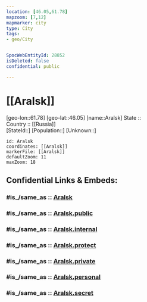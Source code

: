 ```yaml
---
location: [46.05,61.78] 
mapzoom: [7,12] 
mapmarker: city 
type: City
tags:
- geo/City


SpocWebEntityId: 28852
isDeleted: false
confidential: public

---
```

# [[Aralsk]] 

[geo-lon::61.78] 
[geo-lat::46.05] 
[name::Aralsk] 
State ::  
Country :: [[Russia]]  
[StateId::] 
[Population::] 
[Unknown::] 


```leaflet
id: Aralsk
coordinates: [[Aralsk]] 
markerFile: [[Aralsk]] 
defaultZoom: 11 
maxZoom: 18
```


## Confidential Links & Embeds: 

### #is_/same_as :: [Aralsk](/_Standards/Earth/Continent/Asia/Asia~Central/Kazakhstan/Counties/Qyzylorda/City/Aralsk.md) 

### #is_/same_as :: [Aralsk.public](/_public/Earth/Continent/Asia/Asia~Central/Kazakhstan/Counties/Qyzylorda/City/Aralsk.public.md) 

### #is_/same_as :: [Aralsk.internal](/_internal/Earth/Continent/Asia/Asia~Central/Kazakhstan/Counties/Qyzylorda/City/Aralsk.internal.md) 

### #is_/same_as :: [Aralsk.protect](/_protect/Earth/Continent/Asia/Asia~Central/Kazakhstan/Counties/Qyzylorda/City/Aralsk.protect.md) 

### #is_/same_as :: [Aralsk.private](/_private/Earth/Continent/Asia/Asia~Central/Kazakhstan/Counties/Qyzylorda/City/Aralsk.private.md) 

### #is_/same_as :: [Aralsk.personal](/_personal/Earth/Continent/Asia/Asia~Central/Kazakhstan/Counties/Qyzylorda/City/Aralsk.personal.md) 

### #is_/same_as :: [Aralsk.secret](/_secret/Earth/Continent/Asia/Asia~Central/Kazakhstan/Counties/Qyzylorda/City/Aralsk.secret.md)


